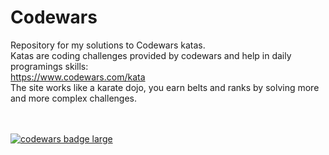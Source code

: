 # Codewars
Repository for my solutions to Codewars katas.</br>
Katas are coding challenges provided by codewars and help in daily programings skills:</br>
https://www.codewars.com/kata</br>
The site works like a karate dojo, you earn belts and ranks by solving more and more complex challenges.</br>

</br></br>
<a target="_blank" href="https://www.codewars.com/users/brudolce"><img src="https://www.codewars.com/users/brudolce/badges/large" alt="codewars badge large" /></a><br><br>
